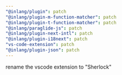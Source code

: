 ```yaml
---
"@inlang/plugin": patch
"@inlang/plugin-m-function-matcher": patch
"@inlang/plugin-t-function-matcher": patch
"@inlang/paraglide-js": patch
"@inlang/plugin-next-intl": patch
"@inlang/plugin-i18next": patch
"vs-code-extension": patch
"@inlang/plugin-json": patch
---
```


rename the vscode extension to "Sherlock"

